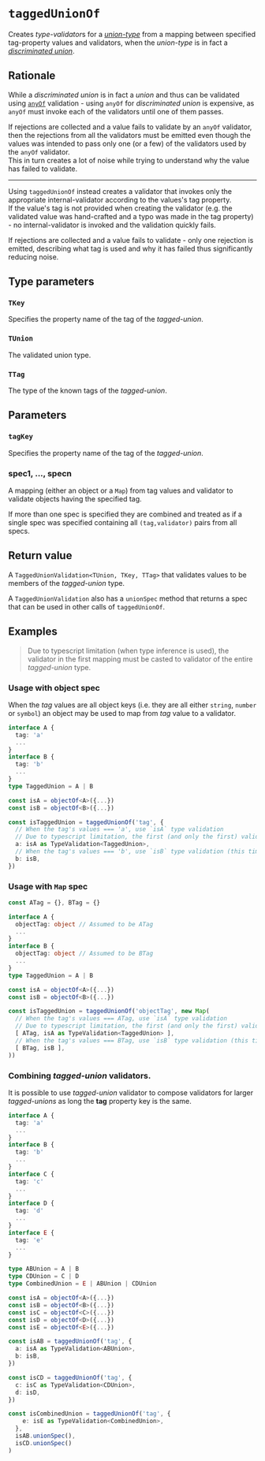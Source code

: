 # `taggedUnionOf`

Creates *type-validator*s for a
[*union-type*](https://www.typescriptlang.org/docs/handbook/2/everyday-types.html#union-types)
from a mapping between specified tag-property values and validators, when the *union-type* 
is in fact a [*discriminated union*](https://www.typescriptlang.org/docs/handbook/2/narrowing.html#discriminated-unions).

## Rationale

While a *discriminated union* is in fact a *union* and thus can be validated using [`anyOf`](./anyOf.md)
validation - using `anyOf` for *discriminated union* is expensive, as `anyOf` must invoke
each of the validators until one of them passes.

If rejections are collected and a value fails to validate by an `anyOf` validator, then the rejections from
all the validators must be emitted even though the values was intended to pass only one (or a few)
of the validators used by the `anyOf` validator.  
This in turn creates a lot of noise while trying to understand why the value has failed to validate.

---

Using `taggedUnionOf` instead creates a validator that invokes only the appropriate internal-validator
according to the values's tag property.  
If the value's tag is not provided when creating the validator (e.g. the validated value was hand-crafted and 
a typo was made in the tag property) - no internal-validator is invoked and the validation quickly
fails.

If rejections are collected and a value fails to validate - only one rejection is emitted, 
describing what tag is used and why it has failed thus significantly reducing noise.

## Type parameters

### `TKey`

Specifies the property name of the tag of the *tagged-union*.

### `TUnion`

The validated union type.

### `TTag`

The type of the known tags of the *tagged-union*.

## Parameters

### `tagKey`
Specifies the property name of the tag of the *tagged-union*.


### spec1, ..., specn

A mapping (either an object or a `Map`) from tag values and validator to validate objects
having the specified tag.

If more than one spec is specified they are combined and treated as if a single spec
was specified containing all `(tag,validator)` pairs from all specs.

## Return value

A `TaggedUnionValidation<TUnion, TKey, TTag>` that validates values to be members of 
the *tagged-union* type.

A `TaggedUnionValidation` also has a `unionSpec` method that returns a spec that can be
used in other calls of `taggedUnionOf`.

## Examples

> Due to typescript limitation (when type inference is used), the validator in the first mapping
must be casted to validator of the entire *tagged-union* type.

### Usage with object spec

When the *tag* values are all object keys (i.e. they are all either `string`, `number` 
or `symbol`) an object may be used to map from *tag* value to a validator.

```ts
interface A {
  tag: 'a'
  ...
}
interface B {
  tag: 'b'
  ...
}
type TaggedUnion = A | B

const isA = objectOf<A>({...})
const isB = objectOf<B>({...})

const isTaggedUnion = taggedUnionOf('tag', {
  // When the tag's values === 'a', use `isA` type validation
  // Due to typescript limitation, the first (and only the first) validation must be casted to the validated type.
  a: isA as TypeValidation<TaggedUnion>,
  // When the tag's values === 'b', use `isB` type validation (this time, no cast is needed)
  b: isB,
})
```
### Usage with `Map` spec

```ts
const ATag = {}, BTag = {}

interface A {
  objectTag: object // Assumed to be ATag
  ...
}
interface B {
  objectTag: object // Assumed to be BTag
  ...
}
type TaggedUnion = A | B

const isA = objectOf<A>({...})
const isB = objectOf<B>({...})

const isTaggedUnion = taggedUnionOf('objectTag', new Map(
  // When the tag's values === ATag, use `isA` type validation
  // Due to typescript limitation, the first (and only the first) validation must be casted to the validated type.
  [ ATag, isA as TypeValidation<TaggedUnion> ],
  // When the tag's values === BTag, use `isB` type validation (this time, no cast is needed)
  [ BTag, isB ],
))
```

### Combining *tagged-union* validators.

It is possible to use *tagged-union* validator to compose validators
for larger *tagged-unions* as long the **tag** property key is the same.

```ts
interface A {
  tag: 'a'
  ...
}
interface B {
  tag: 'b'
  ...
}
interface C {
  tag: 'c'
  ...
}
interface D {
  tag: 'd'
  ...
}
interface E {
  tag: 'e'
  ...
}

type ABUnion = A | B
type CDUnion = C | D
type CombinedUnion = E | ABUnion | CDUnion

const isA = objectOf<A>({...})
const isB = objectOf<B>({...})
const isC = objectOf<C>({...})
const isD = objectOf<D>({...})
const isE = objectOf<E>({...})

const isAB = taggedUnionOf('tag', {
  a: isA as TypeValidation<ABUnion>,
  b: isB,
})

const isCD = taggedUnionOf('tag', {
  c: isC as TypeValidation<CDUnion>,
  d: isD,
})

const isCombinedUnion = taggedUnionOf('tag', {
    e: isE as TypeValidation<CombinedUnion>,
  },
  isAB.unionSpec(),
  isCD.unionSpec()
)
```
